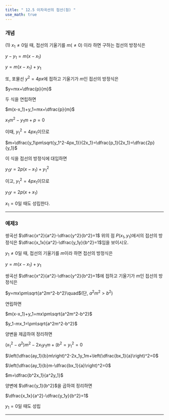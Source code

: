 ```yaml
---
title: " 12.5 이차곡선의 접선(점) "
use_math: true
---
```


### 개념

(1) $x_1\ne0$일 때, 접선의 기울기를 $m(\ne0)$ 이라 하면 구하는 접선의 방정식은 

$y-y_1=m(x-x_1)$

$y=m(x-x_1)+y_1$ 

또, 포물선 $y^2=4px$에 접하고 기울기가 $m$인 접선의 방정식은

$y=mx+\dfrac{p}{m}$ 

두 식을 연립하면

$m(x-x_1)+y_1=mx+\dfrac{p}{m}$

$x_1m^2-y_1m+p=0$

이때, ${y_1}^2=4px_1$이므로

$m=\dfrac{y_1\pm\sqrt{y_1^2-4px_1}}{2x_1}=\dfrac{p_1}{2x_1}=\dfrac{2p}{y_1}$

이 식을 접선의 방정식에 대입하면

$y_1y=2p(x-x_1)+{y_1}^2$

이고, ${y_1}^2=4px_1$이므로

$y_1y=2p(x+x_1)$

$x_1=0$일 때도 성립한다.

---

### 예제3

쌍곡선 $\dfrac{x^2}{a^2}-\dfrac{y^2}{b^2}=1$ 위의 점 $P(x_1, y_1)$에서의 접선의 방정식은 $\dfrac{x_1x}{a^2}-\dfrac{y_1y}{b^2}=1$임을 보이시오.

$y_1\ne0$일 때, 접선의 기울기를 $m$이라 하면 접선의 방정식은

$y=m(x-x_1)+y_1$

쌍곡선 $\dfrac{x^2}{a^2}-\dfrac{y^2}{b^2}=1$에 접하고 기울기가 $m$인 접선의 방정식은 

$y=mx\pm\sqrt{a^2m^2-b^2}\quad$(단, $a^2m^2>b^2$)

연립하면

$m(x-x_1)+y_1=mx\pm\sqrt{a^2m^2-b^2}$

$y_1-mx_1=\pm\sqrt{a^2m^2-b^2}$

양변을 제곱하여 정리하면

$({x_1}^2-a^2)m^2-2x_1y_1m+(b^2={y_1}^2=0$

$\left(\dfrac{ay_1}{b}m\right)^2-2x_1y_1m+\left(\dfrac{bx_1}{a}\right)^2=0$

$\left(\dfrac{ay_1}{b}m-\dfrac{bx_1}{a}\right)^2=0$

$m=\dfrac{b^2x_1}{a^2y_1}$

양변에 $\dfrac{y_1}{b^2}$을 곱하여 정리하면

$\dfrac{x_1x}{a^2}-\dfrac{y_1y}{b^2}=1$

$y_1=0$일 때도 성립

---


